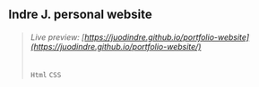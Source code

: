 ## Indre J. personal website 
> ###### Live preview: [https://juodindre.github.io/portfolio-website](https://juodindre.github.io/portfolio-website/)
> `Html` `CSS`
